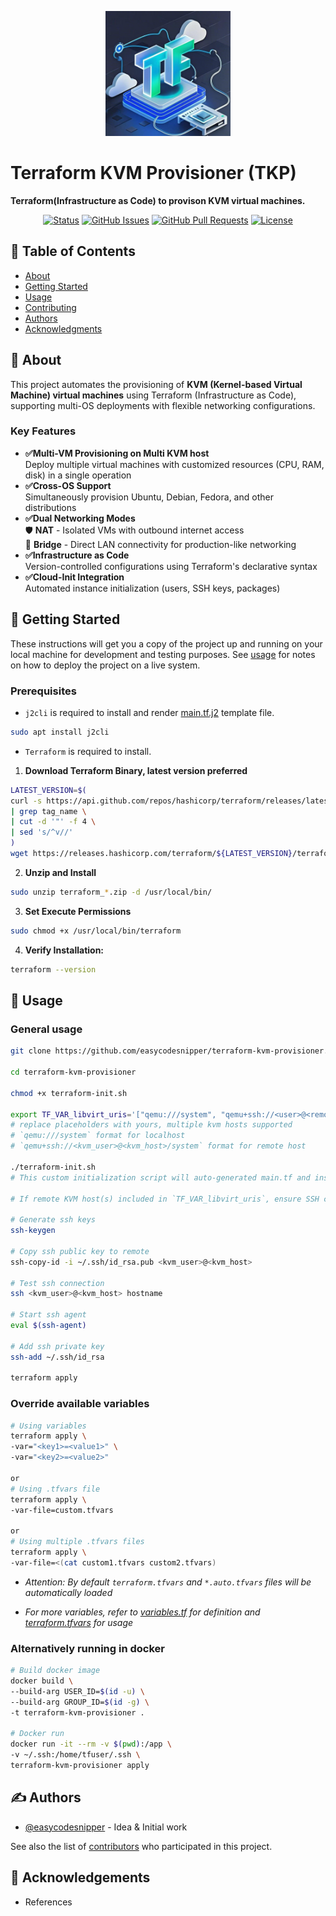 <p align="center">
  <a href="" rel="noopener">
 <img width=200px height=200px src="./images/logo.jpeg" alt="TKP"></a>
</p>

# Terraform KVM Provisioner (TKP)
**Terraform(Infrastructure as Code) to provison KVM virtual machines.**

<div align="center">

[![Status](https://img.shields.io/badge/status-active-success.svg)]()
[![GitHub Issues](https://img.shields.io/github/issues/easycodesnipper/terraform-kvm-provisioner.svg)](https://github.com/easycodesnipper/terraform-kvm-provisioner/issues)
[![GitHub Pull Requests](https://img.shields.io/github/issues-pr/easycodesnipper/terraform-kvm-provisioner.svg)](https://github.com/easycodesnipper/terraform-kvm-provisioner/pulls)
[![License](https://img.shields.io/badge/license-MIT-blue.svg)](/LICENSE)

</div>

## 📝 Table of Contents

- [About](#about)
- [Getting Started](#getting_started)
- [Usage](#usage)
- [Contributing](./CONTRIBUTING.md)
- [Authors](#authors)
- [Acknowledgments](#acknowledgement)

## 🧐 About <a name = "about"></a>

This project automates the provisioning of **KVM (Kernel-based Virtual Machine) virtual machines** using Terraform (Infrastructure as Code), supporting multi-OS deployments with flexible networking configurations.

### Key Features
- **✅Multi-VM Provisioning on Multi KVM host**  
  Deploy multiple virtual machines with customized resources (CPU, RAM, disk) in a single operation
- **✅Cross-OS Support**  
  Simultaneously provision Ubuntu, Debian, Fedora, and other distributions
- **✅Dual Networking Modes**  
  🛡️ **NAT** - Isolated VMs with outbound internet access  
  🌉 **Bridge** - Direct LAN connectivity for production-like networking
- **✅Infrastructure as Code**  
  Version-controlled configurations using Terraform's declarative syntax
- **✅Cloud-Init Integration**  
  Automated instance initialization (users, SSH keys, packages)

## 🏁 Getting Started <a name = "getting_started"></a>

These instructions will get you a copy of the project up and running on your local machine for development and testing purposes. See [usage](#usage) for notes on how to deploy the project on a live system.

### Prerequisites

- `j2cli` is required to install and render [main.tf.j2](main.tf.j2) template file.
```bash
sudo apt install j2cli
```

- `Terraform` is required to install.

1. **Download Terraform Binary, latest version preferred**
```bash
LATEST_VERSION=$(
curl -s https://api.github.com/repos/hashicorp/terraform/releases/latest \
| grep tag_name \
| cut -d '"' -f 4 \
| sed 's/^v//'
)
wget https://releases.hashicorp.com/terraform/${LATEST_VERSION}/terraform_${LATEST_VERSION}_linux_amd64.zip
```

2. **Unzip and Install**
```bash
sudo unzip terraform_*.zip -d /usr/local/bin/

```

3. **Set Execute Permissions**

```bash
sudo chmod +x /usr/local/bin/terraform

```

4. **Verify Installation:**

```bash
terraform --version
```

## 🎈 Usage <a name="usage"></a>

### General usage
```bash
git clone https://github.com/easycodesnipper/terraform-kvm-provisioner.git

cd terraform-kvm-provisioner

chmod +x terraform-init.sh

export TF_VAR_libvirt_uris='["qemu:///system", "qemu+ssh://<user>@<remote-host>/system"]' 
# replace placeholders with yours, multiple kvm hosts supported
# `qemu:///system` format for localhost
# `qemu+ssh://<kvm_user>@<kvm_host>/system` format for remote host

./terraform-init.sh 
# This custom initialization script will auto-generated main.tf and install multiple providers and modules.

# If remote KVM host(s) included in `TF_VAR_libvirt_uris`, ensure SSH connection works fine.

# Generate ssh keys
ssh-keygen

# Copy ssh public key to remote
ssh-copy-id -i ~/.ssh/id_rsa.pub <kvm_user>@<kvm_host>

# Test ssh connection
ssh <kvm_user>@<kvm_host> hostname

# Start ssh agent
eval $(ssh-agent)

# Add ssh private key
ssh-add ~/.ssh/id_rsa

terraform apply
```

### Override available variables
```bash
# Using variables
terraform apply \
-var="<key1>=<value1>" \
-var="<key2>=<value2>"

or
# Using .tfvars file
terraform apply \
-var-file=custom.tfvars

or
# Using multiple .tfvars files
terraform apply \
-var-file=<(cat custom1.tfvars custom2.tfvars)
```
- *Attention: By default `terraform.tfvars` and `*.auto.tfvars` files will be automatically loaded*

- *For more variables, refer to [variables.tf](./variables.tf) for definition and [terraform.tfvars](./terraform.tfvars) for usage*

### Alternatively running in docker
```bash
# Build docker image
docker build \
--build-arg USER_ID=$(id -u) \
--build-arg GROUP_ID=$(id -g) \
-t terraform-kvm-provisioner .

# Docker run
docker run -it --rm -v $(pwd):/app \
-v ~/.ssh:/home/tfuser/.ssh \
terraform-kvm-provisioner apply
```

## ✍️ Authors <a name = "authors"></a>

- [@easycodesnipper](https://github.com/easycodesnipper) - Idea & Initial work

See also the list of [contributors](https://github.com/easycodesnipper/terraform-kvm-provisioner/contributors) who participated in this project.

## 🎉 Acknowledgements <a name = "acknowledgement"></a>

- References
